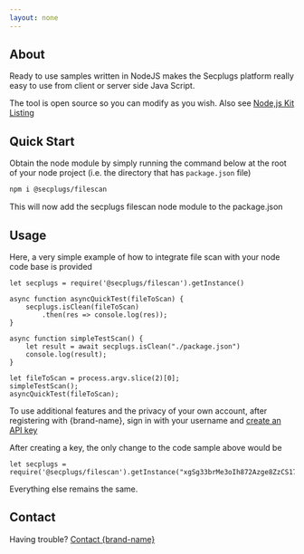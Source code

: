 ```yaml
---
layout: none
---
```


## About
Ready to use samples written in NodeJS makes the Secplugs platform really easy to use from client or server side Java Script.

The tool is open source so you can modify as you wish.
Also see [Node,js Kit Listing](/plugin-list/plugin-secplugs-nodejs-kit)

## Quick Start
Obtain the node module by simply running the command below at the root of your node project (i.e. the directory that has `package.json` file)
```bash
npm i @secplugs/filescan
```

This will now add the secplugs filescan node module to the package.json

## Usage
Here, a very simple example of how to integrate file scan with your node code base is provided

```nodejs
let secplugs = require('@secplugs/filescan').getInstance()

async function asyncQuickTest(fileToScan) {
    secplugs.isClean(fileToScan)
        .then(res => console.log(res));
}

async function simpleTestScan() {
    let result = await secplugs.isClean("./package.json")
    console.log(result);
}

let fileToScan = process.argv.slice(2)[0];
simpleTestScan();
asyncQuickTest(fileToScan);
```

To use additional features and the privacy of your own account, after registering with {brand-name}, sign in with your username and [create an API key](docs?doc=docs/HowTo/CreateKey) 

After creating a key, the only change to the code sample above would be

```nodejs
let secplugs = require('@secplugs/filescan').getInstance("xgSg33brMe3oIh872Azge8ZzCS170m0ja6r0LNJo")
```


Everything else remains the same.


## Contact
Having trouble? [Contact {brand-name} ](https://{brand-root-domain}/contacts)
